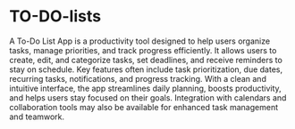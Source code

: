 # TO-DO-lists
A To-Do List App is a productivity tool designed to help users organize tasks, manage priorities, and track progress efficiently. It allows users to create, edit, and categorize tasks, set deadlines, and receive reminders to stay on schedule. Key features often include task prioritization, due dates, recurring tasks, notifications, and progress tracking. With a clean and intuitive interface, the app streamlines daily planning, boosts productivity, and helps users stay focused on their goals. Integration with calendars and collaboration tools may also be available for enhanced task management and teamwork.







